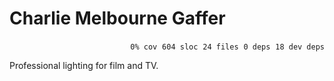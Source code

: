 # Charlie Melbourne Gaffer


<p align="right">
    <code>0% cov</code>&nbsp;
    <code>604 sloc</code>&nbsp;
    <code>24 files</code>&nbsp;
    <code>0 deps</code>&nbsp;
    <code>18 dev deps</code>
</p>

Professional lighting for film and TV.

<!-- START doctoc -->
<!-- END doctoc -->
